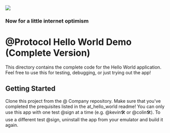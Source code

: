 <img src="https://atsign.dev/assets/img/@developersmall.png?sanitize=true">

### Now for a little internet optimism

# @Protocol Hello World Demo (Complete Version)

This directory contains the complete code for the Hello World application. Feel free to use
this for testing, debugging, or just trying out the app!

## Getting Started

Clone this project from the @ Company repository. Make sure that you've completed the prequisites
listed in the at_hello_world readme! You can only use this app with one test @sign at a time (e.g.
@kevin🛠 or @colin🛠). To use a different test @sign, uninstall the app from your emulator and build
it again.
